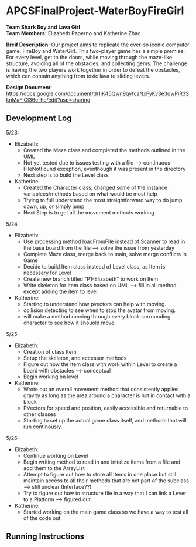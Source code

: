 # APCSFinalProject-WaterBoyFireGirl

**Team Shark Boy and Lava Girl** <br />
**Team Members:** Elizabeth Paperno and Katherine Zhao <br />

**Breif Description:** Our project aims to replicate the ever-so iconic computer game, FireBoy and WaterGirl. This two-player game has a simple premise. For every level, get to the doors, while moving through the maze-like structure, avoiding all of the obstacles, and collecting gems. The challenge is having the two players work together in order to defeat the obstacles, which can contain anything from toxic lava to sliding levers.

**Design Document**: https://docs.google.com/document/d/1iK45Qwn9qvfcaNxFyKv3e3qwPiR3SknMaFlGl36e-hc/edit?usp=sharing

## Development Log
5/23: 
* Elizabeth: 
  * Created the Maze class and completed the methods outlined in the UML
  * Not yet tested due to issues testing with a file --> continuous FileNotFound exception, eventhough it was present in the directory
  * Next step is to build the Level class
* Katherine:
  * Created the Character class, changed some of the instance variablees/methods based on what would be most help 
  * Trying to full understand the most straightforward way to do jump down, up, or simply jump 
  * Next Step is to get all the movement methods working
 
 5/24
 * Elizabeth:
   * Use processing method loadFromFIle instead of Scanner to read in the base board from the file --> solve the issue from yesterday
   * Complete Maze class, merge back to main, solve merge conflicts in Game 
   * Decide to build Item class instead of Level class, as Item is necessary for Level
   * Create new branch titled "P1-Elizabeth" to work on Item
   * Write skeleton for Item class based on UML --> fill in all method except adding the item to level
 * Katherine:
   * Starting to understand how pvectors can help with moving. 
   * collision detecting to see when to stop the avatar from moving. 
   * will make a method running through every block surrounding character to see how it shouold move. 
 
 5/25
 * Elizabeth:
   * Creation of class Item
   * Setup the skeleton, and accessor methods
   * Figure out how the Item class with work within Level to create a board with obstacles --> conceptual
   * Begin working on level
 * Katherine:
   * Wrote out an overall movement method that consistently applies gravity as long as the area around a character is not in contact with a block
   * PVectors for speed and position, easily accessible and returnable to other classes
   * Starting to set up the actual game class itself, and methods that will run continously.

 5/26
 * Elizabeth:
   * Continue working on Level
   * Begin writing method to read in and initalize items from a file and add them to the ArrayList 
   * Attempt to figure out how to store all Items in one place but still maintain access to all their methods that are not part of the subclass --> still unclear (Interface??)
   * Try to figure out how to structure file in a way that I can link a Lever to a Platform --> figured out
 * Katherine:
   * Started working on the main game class so we have a way to test all of the code out.

## Running Instructions
